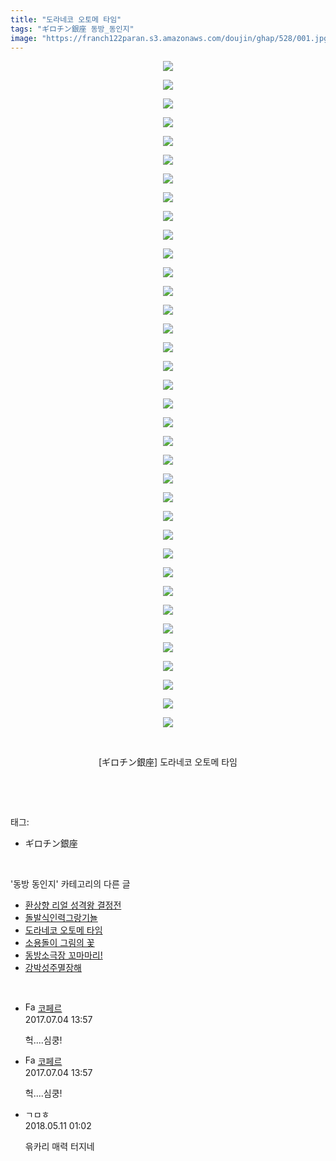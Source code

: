 ```yaml
---
title: "도라네코 오토메 타임"
tags: "ギロチン銀座 동방_동인지"
image: "https://franch122paran.s3.amazonaws.com/doujin/ghap/528/001.jpg"
---
```

<div class="article">
<p style="text-align: center; clear: none; float: none;"><img src="{{ site.imgserver7 }}/ghap/528/001.jpg"/></p>
<p style="text-align: center; clear: none; float: none;"><img src="{{ site.imgserver7 }}/ghap/528/002.jpg"/></p>
<p style="text-align: center; clear: none; float: none;"><img src="{{ site.imgserver7 }}/ghap/528/003.jpg"/></p>
<p style="text-align: center; clear: none; float: none;"><img src="{{ site.imgserver7 }}/ghap/528/004.jpg"/></p>
<p style="text-align: center; clear: none; float: none;"><img src="{{ site.imgserver7 }}/ghap/528/005.jpg"/></p>
<p style="text-align: center; clear: none; float: none;"><img src="{{ site.imgserver7 }}/ghap/528/006.jpg"/></p>
<p style="text-align: center; clear: none; float: none;"><img src="{{ site.imgserver7 }}/ghap/528/007.jpg"/></p>
<p style="text-align: center; clear: none; float: none;"><img src="{{ site.imgserver7 }}/ghap/528/008.jpg"/></p>
<p style="text-align: center; clear: none; float: none;"><img src="{{ site.imgserver7 }}/ghap/528/009.jpg"/></p>
<p style="text-align: center; clear: none; float: none;"><img src="{{ site.imgserver7 }}/ghap/528/010.jpg"/></p>
<p style="text-align: center; clear: none; float: none;"><img src="{{ site.imgserver7 }}/ghap/528/011.jpg"/></p>
<p style="text-align: center; clear: none; float: none;"><img src="{{ site.imgserver7 }}/ghap/528/012.jpg"/></p>
<p style="text-align: center; clear: none; float: none;"><img src="{{ site.imgserver7 }}/ghap/528/013.jpg"/></p>
<p style="text-align: center; clear: none; float: none;"><img src="{{ site.imgserver7 }}/ghap/528/014.jpg"/></p>
<p style="text-align: center; clear: none; float: none;"><img src="{{ site.imgserver7 }}/ghap/528/015.jpg"/></p>
<p style="text-align: center; clear: none; float: none;"><img src="{{ site.imgserver7 }}/ghap/528/016.jpg"/></p>
<p style="text-align: center; clear: none; float: none;"><img src="{{ site.imgserver7 }}/ghap/528/017.jpg"/></p>
<p style="text-align: center; clear: none; float: none;"><img src="{{ site.imgserver7 }}/ghap/528/018.jpg"/></p>
<p style="text-align: center; clear: none; float: none;"><img src="{{ site.imgserver7 }}/ghap/528/019.jpg"/></p>
<p style="text-align: center; clear: none; float: none;"><img src="{{ site.imgserver7 }}/ghap/528/020.jpg"/></p>
<p style="text-align: center; clear: none; float: none;"><img src="{{ site.imgserver7 }}/ghap/528/021.jpg"/></p>
<p style="text-align: center; clear: none; float: none;"><img src="{{ site.imgserver7 }}/ghap/528/022.jpg"/></p>
<p style="text-align: center; clear: none; float: none;"><img src="{{ site.imgserver7 }}/ghap/528/023.jpg"/></p>
<p style="text-align: center; clear: none; float: none;"><img src="{{ site.imgserver7 }}/ghap/528/024.jpg"/></p>
<p style="text-align: center; clear: none; float: none;"><img src="{{ site.imgserver7 }}/ghap/528/025.jpg"/></p>
<p style="text-align: center; clear: none; float: none;"><img src="{{ site.imgserver7 }}/ghap/528/026.jpg"/></p>
<p style="text-align: center; clear: none; float: none;"><img src="{{ site.imgserver7 }}/ghap/528/027.jpg"/></p>
<p style="text-align: center; clear: none; float: none;"><img src="{{ site.imgserver7 }}/ghap/528/028.jpg"/></p>
<p style="text-align: center; clear: none; float: none;"><img src="{{ site.imgserver7 }}/ghap/528/029.jpg"/></p>
<p style="text-align: center; clear: none; float: none;"><img src="{{ site.imgserver7 }}/ghap/528/030.jpg"/></p>
<p style="text-align: center; clear: none; float: none;"><img src="{{ site.imgserver7 }}/ghap/528/031.jpg"/></p>
<p style="text-align: center; clear: none; float: none;"><img src="{{ site.imgserver7 }}/ghap/528/032.jpg"/></p>
<p style="text-align: center; clear: none; float: none;"><img src="{{ site.imgserver7 }}/ghap/528/033.jpg"/></p>
<p style="text-align: center; clear: none; float: none;"><img src="{{ site.imgserver7 }}/ghap/528/034.jpg"/></p>
<p style="text-align: center; clear: none; float: none;"><img src="{{ site.imgserver7 }}/ghap/528/035.jpg"/></p>
<p style="text-align: center; clear: none; float: none;"><img src="{{ site.imgserver7 }}/ghap/528/036.jpg"/></p>
<p style="text-align: center; clear: none; float: none;"><br/></p>
<p style="text-align: center; clear: none; float: none;">[ギロチン銀座] 도라네코 오토메 타임</p>
<p><br/></p>
</div><br/>
<div class="tagTrail">
<p>태그: </p>
<ul>
<li>ギロチン銀座</li>
</ul>
</div><br/>
<div class="another">
<p>'동방 동인지' 카테고리의 다른 글</p>
<ul>
<li><a href="/ghap_530">환상향 리얼 성격왕 결정전</a></li>
<li><a href="/ghap_529">돌발식인력그랑기뇰</a></li>
<li><a href="/ghap_528">도라네코 오토메 타임</a></li>
<li><a href="/ghap_527">소용돌이 그림의 꽃</a></li>
<li><a href="/ghap_526">동방소극장 꼬마마리!</a></li>
<li><a href="/ghap_525">강박성주멸장해</a></li>
</ul>
</div><br/>
<div class="cb_module cb_fluid">
<div class="cb_wrt cb_profile">
<div class="comment">
<ul>
<li class="cb_thumb_off" id="comment15028976">
<div class="cb_comment_area">
<div class="cb_info_area">
<div class="cb_section">
<span class="cb_nick_name"><img alt="Favicon of http://blog.naver.com/berpo77/221042945643" height="16" onerror="this.onerror=null;this.parentNode.removeChild(this)" src="http://blog.naver.com/favicon.ico" width="16"/> <a href="http://blog.naver.com/berpo77/221042945643" onclick="return openLinkInNewWindow(this)">코페르</a></span>
</div>
<div class="cb_section">
<span class="cb_date">2017.07.04 13:57 </span>
</div>
</div>
<div class="cb_dsc_comment">
<p class="cb_dsc">
											헉....심쿵!
										</p>
</div>
</div></li>
<li class="cb_thumb_off" id="comment15028977">
<div class="cb_comment_area">
<div class="cb_info_area">
<div class="cb_section">
<span class="cb_nick_name"><img alt="Favicon of http://blog.naver.com/berpo77/221042945643" height="16" onerror="this.onerror=null;this.parentNode.removeChild(this)" src="http://blog.naver.com/favicon.ico" width="16"/> <a href="http://blog.naver.com/berpo77/221042945643" onclick="return openLinkInNewWindow(this)">코페르</a></span>
</div>
<div class="cb_section">
<span class="cb_date">2017.07.04 13:57 </span>
</div>
</div>
<div class="cb_dsc_comment">
<p class="cb_dsc">
											헉....심쿵!
										</p>
</div>
</div></li>
<li class="cb_thumb_off" id="comment15253862">
<div class="cb_comment_area">
<div class="cb_info_area">
<div class="cb_section">
<span class="cb_nick_name">ㄱㅁㅎ</span>
</div>
<div class="cb_section">
<span class="cb_date">2018.05.11 01:02 </span>
</div>
</div>
<div class="cb_dsc_comment">
<p class="cb_dsc">
											윾카리 매력 터지네
										</p>
</div>
</div></li>
</ul>
</div>
</div><!-- commentList close -->
</div><br/>
